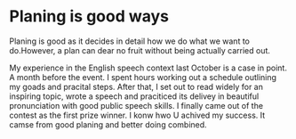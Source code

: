 # **Planing is good ways**

Planing is good as it decides in detail how we do what we want to do.However, a plan can dear no fruit without being actually carried out.

My experience in the English speech context last October is a case in point. A month before  the  event. I spent hours working out a schedule outlining my goads and pracital steps. After that, I set out to read widely for an inspiring topic, wrote a speech and praciticed its delivey in beautiful pronunciation with good public speech skills. I finally came out of the contest as the first prize winner. I konw hwo U achived my success. It camse from good planing and better doing combined.